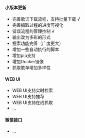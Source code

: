 #### 小版本更新
* 完善歌词下载流程，支持批量下载 √
* 完善抓取过程的进度可视化
* 错误流程的管理控制 √
* 输出改为多彩的形式
* 搜索功能完善（广度更大）
* 增加一些自动执行的脚本
* 增加pip支持
* 增加Docker镜像
* 抓取歌单增加多样性

#### WEB UI
* WEB UI支持实时检索
* WEB UI支持推荐
* WEB UI支持在线抓取
* ...

#### 微信接口
* ...
